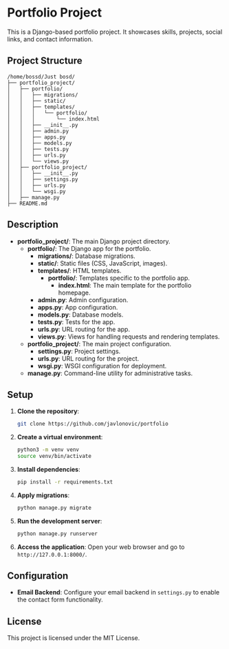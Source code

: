 # Portfolio Project

This is a Django-based portfolio project. It showcases skills, projects, social links, and contact information.

## Project Structure

```
/home/bossd/Just bosd/
├── portfolio_project/
│   ├── portfolio/
│   │   ├── migrations/
│   │   ├── static/
│   │   ├── templates/
│   │   │   └── portfolio/
│   │   │       └── index.html
│   │   ├── __init__.py
│   │   ├── admin.py
│   │   ├── apps.py
│   │   ├── models.py
│   │   ├── tests.py
│   │   ├── urls.py
│   │   └── views.py
│   ├── portfolio_project/
│   │   ├── __init__.py
│   │   ├── settings.py
│   │   ├── urls.py
│   │   └── wsgi.py
│   ├── manage.py
├── README.md
```

## Description

- **portfolio_project/**: The main Django project directory.
  - **portfolio/**: The Django app for the portfolio.
    - **migrations/**: Database migrations.
    - **static/**: Static files (CSS, JavaScript, images).
    - **templates/**: HTML templates.
      - **portfolio/**: Templates specific to the portfolio app.
        - **index.html**: The main template for the portfolio homepage.
    - **admin.py**: Admin configuration.
    - **apps.py**: App configuration.
    - **models.py**: Database models.
    - **tests.py**: Tests for the app.
    - **urls.py**: URL routing for the app.
    - **views.py**: Views for handling requests and rendering templates.
  - **portfolio_project/**: The main project configuration.
    - **settings.py**: Project settings.
    - **urls.py**: URL routing for the project.
    - **wsgi.py**: WSGI configuration for deployment.
  - **manage.py**: Command-line utility for administrative tasks.

## Setup

1. **Clone the repository**:
    ```bash
    git clone https://github.com/javlonovic/portfolio
    ```

2. **Create a virtual environment**:
    ```bash
    python3 -m venv venv
    source venv/bin/activate
    ```

3. **Install dependencies**:
    ```bash
    pip install -r requirements.txt
    ```

4. **Apply migrations**:
    ```bash
    python manage.py migrate
    ```

5. **Run the development server**:
    ```bash
    python manage.py runserver
    ```

6. **Access the application**:
    Open your web browser and go to `http://127.0.0.1:8000/`.

## Configuration

- **Email Backend**: Configure your email backend in `settings.py` to enable the contact form functionality.

## License

This project is licensed under the MIT License.

